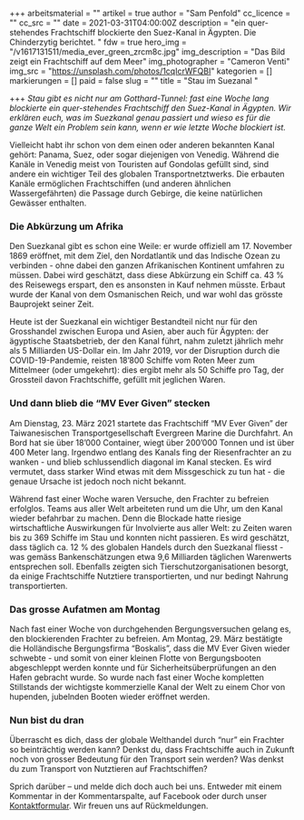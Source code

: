 +++
arbeitsmaterial = ""
artikel = true
author = "Sam Penfold"
cc_licence = ""
cc_src = ""
date = 2021-03-31T04:00:00Z
description = "ein quer-stehendes Frachtschiff blockierte den Suez-Kanal in Ägypten. Die Chinderzytig berichtet. "
fdw = true
hero_img = "/v1617131511/media_ever_green_zrcm8c.jpg"
img_description = "Das Bild zeigt ein Frachtschiff auf dem Meer"
img_photographer = "Cameron Venti"
img_src = "https://unsplash.com/photos/1cqIcrWFQBI"
kategorien = []
markierungen = []
paid = false
slug = ""
title = "Stau im Suezanal "

+++
_Stau gibt es nicht nur am Gotthard-Tunnel: fast eine Woche lang blockierte ein quer-stehendes Frachtschiff den Suez-Kanal in Ägypten. Wir erklären euch, was im Suezkanal genau passiert und wieso es für die ganze Welt ein Problem sein kann, wenn er wie letzte Woche blockiert ist._

Vielleicht habt ihr schon von dem einen oder anderen bekannten Kanal gehört: Panama, Suez, oder sogar diejenigen von Venedig. Während die Kanäle in Venedig meist von Touristen auf Gondolas gefüllt sind, sind andere ein wichtiger Teil des globalen Transportnetztwerks. Die erbauten Kanäle ermöglichen Frachtschiffen (und anderen ähnlichen Wassergefährten) die Passage durch Gebirge, die keine natürlichen Gewässer enthalten.

### Die Abkürzung um Afrika

Den Suezkanal gibt es schon eine Weile: er wurde offiziell am 17. November 1869 eröffnet, mit dem Ziel, den Nordatlantik und das Indische Ozean zu verbinden - ohne dabei den ganzen Afrikanischen Kontinent umfahren zu müssen. Dabei wird geschätzt, dass diese Abkürzung ein Schiff ca. 43 % des Reisewegs erspart, den es ansonsten in Kauf nehmen müsste. Erbaut wurde der Kanal von dem Osmanischen Reich, und war wohl das grösste Bauprojekt seiner Zeit.

Heute ist der Suezkanal ein wichtiger Bestandteil nicht nur für den Grosshandel zwischen Europa und Asien, aber auch für Ägypten: der ägyptische Staatsbetrieb, der den Kanal führt, nahm zuletzt jährlich mehr als 5 Milliarden US-Dollar ein. Im Jahr 2019, vor der Disruption durch die COVID-19-Pandemie, reisten 18’800 Schiffe vom Roten Meer zum Mittelmeer (oder umgekehrt): dies ergibt mehr als 50 Schiffe pro Tag, der Grossteil davon Frachtschiffe, gefüllt mit jeglichen Waren.

### Und dann blieb die “MV Ever Given” stecken

Am Dienstag, 23. März 2021 startete das Frachtschiff “MV Ever Given” der Taiwanesischen Transportgesellschaft Evergreen Marine die Durchfahrt. An Bord hat sie über 18’000 Container, wiegt über 200’000 Tonnen und ist über 400 Meter lang. Irgendwo entlang des Kanals fing der Riesenfrachter an zu wanken - und blieb schlussendlich diagonal im Kanal stecken. Es wird vermutet, dass starker Wind etwas mit dem Missgeschick zu tun hat - die genaue Ursache ist jedoch noch nicht bekannt.

Während fast einer Woche waren Versuche, den Frachter zu befreien erfolglos. Teams aus aller Welt arbeiteten rund um die Uhr, um den Kanal wieder befahrbar zu machen. Denn die Blockade hatte riesige wirtschaftliche Auswirkungen für Involvierte aus aller Welt: zu Zeiten waren bis zu 369 Schiffe im Stau und konnten nicht passieren. Es wird geschätzt, dass täglich ca. 12 % des globalen Handels durch den Suezkanal fliesst - was gemäss Bankenschätzungen etwa 9,6 Milliarden täglichen Warenwerts entsprechen soll. Ebenfalls zeigten sich Tierschutzorganisationen besorgt, da einige Frachtschiffe Nutztiere transportierten, und nur bedingt Nahrung transportierten.

### Das grosse Aufatmen am Montag

Nach fast einer Woche von durchgehenden Bergungsversuchen gelang es, den blockierenden Frachter zu befreien. Am Montag, 29. März bestätigte die Holländische Bergungsfirma “Boskalis”, dass die MV Ever Given wieder schwebte - und somit von einer kleinen Flotte von Bergungsbooten abgeschleppt werden konnte und für Sicherheitsüberprüfungen an den Hafen gebracht wurde. So wurde nach fast einer Woche kompletten Stillstands der wichtigste kommerzielle Kanal der Welt zu einem Chor von hupenden, jubelnden Booten wieder eröffnet werden.

### Nun bist du dran

Überrascht es dich, dass der globale Welthandel durch “nur” ein Frachter so beinträchtig werden kann? Denkst du, dass Frachtschiffe auch in Zukunft noch von grosser Bedeutung für den Transport sein werden? Was denkst du zum Transport von Nutztieren auf Frachtschiffen?

Sprich darüber – und melde dich doch auch bei uns. Entweder mit einem Kommentar in der Kommentarspalte, auf Facebook oder durch unser [Kontaktformular](https://www.chinderzytig.ch/kontakt/). Wir freuen uns auf Rückmeldungen.